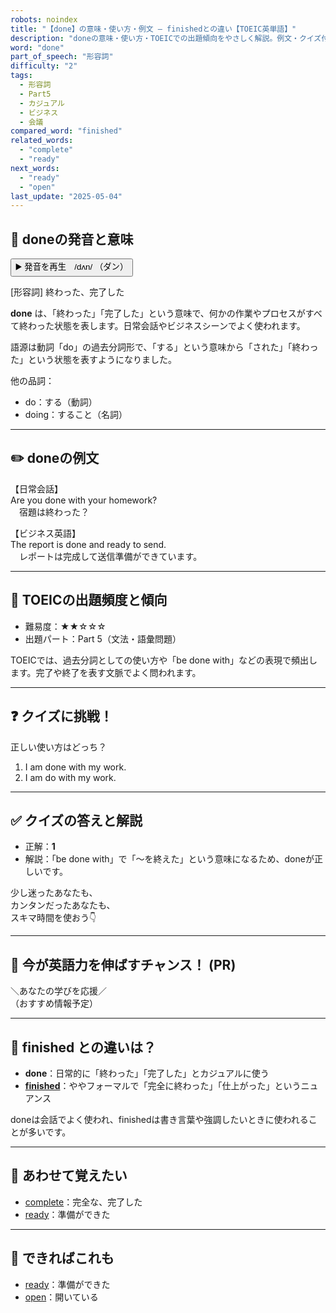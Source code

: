 ```yaml
---
robots: noindex
title: "【done】の意味・使い方・例文 ― finishedとの違い【TOEIC英単語】"
description: "doneの意味・使い方・TOEICでの出題傾向をやさしく解説。例文・クイズ付きでfinishedとの違いもわかりやすく学べます。"
word: "done"
part_of_speech: "形容詞"
difficulty: "2"
tags:
  - 形容詞
  - Part5
  - カジュアル
  - ビジネス
  - 会議
compared_word: "finished"
related_words:
  - "complete"
  - "ready"
next_words:
  - "ready"
  - "open"
last_update: "2025-05-04"
---
```


## 🔰 doneの発音と意味

<button class="play-audio" onclick="playTTS('done')">
  <span class="play-audio-main">
    ▶️ 発音を再生　/dʌn/
  </span>
  <span class="play-audio-sub">
    （ダン）
  </span>
</button>

[形容詞] 終わった、完了した

**done** は、「終わった」「完了した」という意味で、何かの作業やプロセスがすべて終わった状態を表します。日常会話やビジネスシーンでよく使われます。

語源は動詞「do」の過去分詞形で、「する」という意味から「された」「終わった」という状態を表すようになりました。

他の品詞：  
- do：する（動詞）
- doing：すること（名詞）

---

## ✏️ doneの例文

【日常会話】  
Are you done with your homework?  
　宿題は終わった？

【ビジネス英語】  
The report is done and ready to send.  
　レポートは完成して送信準備ができています。

---

## 🎯 TOEICの出題頻度と傾向

- 難易度：★★☆☆☆
- 出題パート：Part 5（文法・語彙問題）

TOEICでは、過去分詞としての使い方や「be done with」などの表現で頻出します。完了や終了を表す文脈でよく問われます。

---

## ❓ クイズに挑戦！

正しい使い方はどっち？

1. I am done with my work.  
2. I am do with my work.

---

## ✅ クイズの答えと解説

- 正解：**1**
- 解説：「be done with」で「～を終えた」という意味になるため、doneが正しいです。

少し迷ったあなたも、  
カンタンだったあなたも、  
スキマ時間を使おう👇️

---

## 🚀 今が英語力を伸ばすチャンス！ (PR)

<div class="info-center">
＼あなたの学びを応援／<br>  
（おすすめ情報予定）
</div>

---

## 🤔  finished との違いは？

- **done**：日常的に「終わった」「完了した」とカジュアルに使う
- **[finished](/word/finished/)**：ややフォーマルで「完全に終わった」「仕上がった」というニュアンス

doneは会話でよく使われ、finishedは書き言葉や強調したいときに使われることが多いです。

---

## 🧩 あわせて覚えたい

- [complete](/word/complete/)：完全な、完了した
- [ready](/word/ready/)：準備ができた

---

## 📖 できればこれも

- [ready](/word/ready/)：準備ができた
- [open](/word/open/)：開いている

<!-- cvid: aid17_bid37 -->
